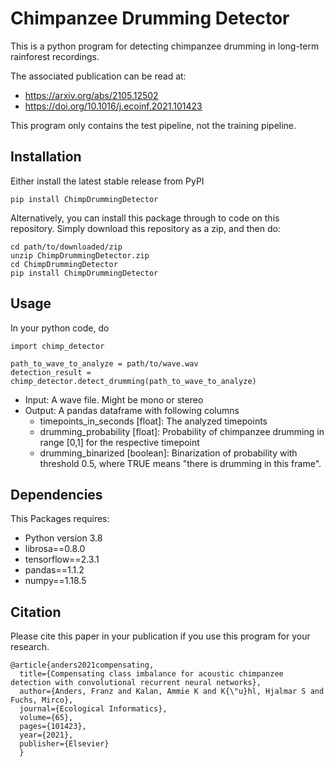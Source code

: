 # Chimpanzee Drumming Detector

This is a python program for detecting chimpanzee drumming in long-term rainforest recordings.

The associated publication can be read at: 
- https://arxiv.org/abs/2105.12502
- https://doi.org/10.1016/j.ecoinf.2021.101423

This program only contains the test pipeline, not the training pipeline.

## Installation

Either install the latest stable release from PyPI

    pip install ChimpDrummingDetector

Alternatively, you can install this package through to code on this repository.
Simply download this repository as a zip, and then do:

    cd path/to/downloaded/zip
    unzip ChimpDrummingDetector.zip
    cd ChimpDrummingDetector
    pip install ChimpDrummingDetector

## Usage

In your python code, do

    import chimp_detector

    path_to_wave_to_analyze = path/to/wave.wav 
    detection_result = chimp_detector.detect_drumming(path_to_wave_to_analyze)

- Input: A wave file. Might be mono or stereo
- Output: A pandas dataframe with following columns
  - timepoints_in_seconds [float]: The analyzed timepoints
  - drumming_probability [float]: Probability of chimpanzee drumming in range [0,1] for the respective timepoint
  - drumming_binarized [boolean]: Binarization of probability with threshold 0.5, where TRUE means "there is drumming in this frame".

## Dependencies

This Packages requires:

- Python version 3.8
- librosa==0.8.0
- tensorflow==2.3.1
- pandas==1.1.2
- numpy==1.18.5

## Citation

Please cite this paper in your publication if you use this program for your research.
    
    @article{anders2021compensating,
      title={Compensating class imbalance for acoustic chimpanzee detection with convolutional recurrent neural networks},
      author={Anders, Franz and Kalan, Ammie K and K{\"u}hl, Hjalmar S and Fuchs, Mirco},
      journal={Ecological Informatics},
      volume={65},
      pages={101423},
      year={2021},
      publisher={Elsevier}
      }
